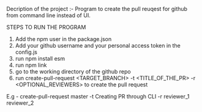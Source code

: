 Decription of the project :-
Program to create the pull reuqest for github from command line instead of UI.

STEPS TO RUN THE PROGRAM

1. Add the npm user in the package.json
2. Add your github username and your personal access token in the config.js
3. run npm install esm
4. run npm link
5. go to the working directory of the github repo
6. run create-pull-request <TARGET_BRANCH> -t <TITLE_OF_THE_PR> -r <OPTIONAL_REVIEWERS> to create the pull request

E.g - create-pull-request master -t Creating PR through CLI -r reviewer_1 reviewer_2


